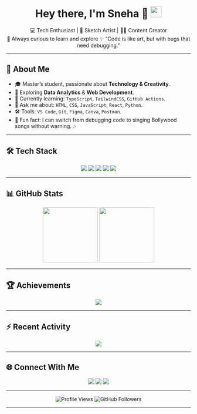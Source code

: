<h1 align="center">
  Hey there, I'm Sneha 👋  
  <img src="https://media.giphy.com/media/hvRJCLFzcasrR4ia7z/giphy.gif" width="30px"/>
</h1>

<p align="center">
💻 Tech Enthusiast | 🎨 Sketch Artist | 🤳🏻 Content Creator <br/>
🎯 Always curious to learn and explore  
✨ “Code is like art, but with bugs that need debugging.”  
</p>

---

## 🚀 About Me
- 🎓 Master’s student, passionate about **Technology & Creativity**.  
- 🔭 Exploring **Data Analytics** & **Web Development**.  
- 🌱 Currently learning: `TypeScript`, `TailwindCSS`, `GitHub Actions`.  
- 💬 Ask me about: `HTML`, `CSS`, `JavaScript`, `React`, `Python`.  
- 🛠 Tools: `VS Code`, `Git`, `Figma`, `Canva`, `Postman`.  
- 🎯 Fun fact: I can switch from debugging code to singing Bollywood songs without warning. 🎶  

---

## 🛠 Tech Stack
<p align="center">
  <img src="https://img.shields.io/badge/HTML5-E34F26?style=for-the-badge&logo=html5&logoColor=white"/>
  <img src="https://img.shields.io/badge/CSS3-1572B6?style=for-the-badge&logo=css3&logoColor=white"/>
  <img src="https://img.shields.io/badge/JavaScript-F7DF1E?style=for-the-badge&logo=javascript&logoColor=black"/>
  <img src="https://img.shields.io/badge/React-20232A?style=for-the-badge&logo=react&logoColor=61DAFB"/>
  <img src="https://img.shields.io/badge/Python-3776AB?style=for-the-badge&logo=python&logoColor=white"/>
</p>

---

## 📊 GitHub Stats
<p align="center">
  <img src="https://github-readme-stats.vercel.app/api?username=myselfsneha&show_icons=true&theme=radical" height="150"/>
  <img src="https://github-readme-streak-stats.herokuapp.com?user=myselfsneha&theme=radical&hide_border=true" height="150"/>
</p>

---

## 🏆 Achievements
<p align="center">
  <img src="https://github-profile-trophy.vercel.app/?username=myselfsneha&theme=dracula&no-bg=true&no-frame=true&row=1&column=6" />
</p>

---

## ⚡ Recent Activity
<p align="center">
  <img src="https://github-readme-activity-graph.vercel.app/graph?username=myselfsneha&theme=rogue" />
</p>

---

## 🌐 Connect With Me
<p align="center">
  <a href="https://www.linkedin.com/in/singh--sneha"><img src="https://img.shields.io/badge/LinkedIn-0077B5?style=for-the-badge&logo=linkedin&logoColor=white"/></a>
  <a href="https://github.com/myselfsneha"><img src="https://img.shields.io/badge/GitHub-000000?style=for-the-badge&logo=github&logoColor=white"/></a>
  <a href="https://www.instagram.com/dumpingyard._/"><img src="https://img.shields.io/badge/Instagram-E4405F?style=for-the-badge&logo=instagram&logoColor=white"/></a>
</p>

---

<p align="center">
  <img src="https://komarev.com/ghpvc/?username=myselfsneha&style=for-the-badge&color=brightgreen" alt="Profile Views" />  
  <img src="https://img.shields.io/github/followers/myselfsneha?style=for-the-badge&color=blue" alt="GitHub Followers" />  
</p>

---
